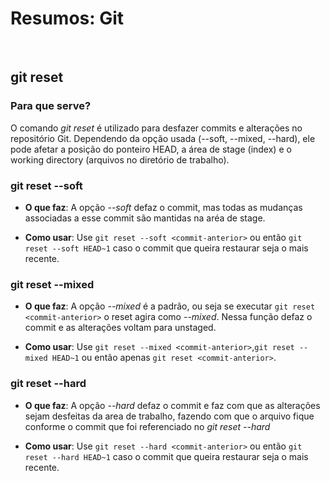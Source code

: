 <h1>Resumos: Git</h1>
<br>
<h2>git reset</h2>
<h3>Para que serve?</h3>
<p>O comando <i>git reset</i> é utilizado para desfazer commits e alterações no repositório Git. Dependendo da opção usada (--soft, --mixed, --hard), ele pode afetar a posição do ponteiro HEAD, a área de stage (index) e o working directory (arquivos no diretório de trabalho).</p>
<h3>git reset --soft</h3>
<ul>
<li>
<p><strong>O que faz</strong>: A opção <i>--soft</i> defaz o commit, mas todas as mudanças associadas a esse commit são mantidas na aréa de stage.</p>
</li>
<li>
<p><strong>Como usar</strong>: Use <code>git reset --soft &lt;commit-anterior&gt;</code> ou então <code>git reset --soft HEAD~1</code> caso o commit que queira restaurar seja o mais recente.</p>
</li>
</ul>
<h3>git reset --mixed</h3>
<ul>
<li>
<p><strong>O que faz</strong>: A opção <i>--mixed</i> é a padrão, ou seja se executar <code>git reset &lt;commit-anterior&gt;</code> o reset agira como <i>--mixed</i>. Nessa função defaz o commit e as alterações voltam para unstaged.</p>
</li>
<li>
<p><strong>Como usar</strong>: Use <code>git reset --mixed &lt;commit-anterior&gt;</code>,<code>git reset --mixed HEAD~1</code> ou então apenas <code>git reset &lt;commit-anterior&gt;</code>.</p>
</li>
</ul>
</ul>
<h3>git reset --hard</h3>
<ul>
<li>
<p><strong>O que faz</strong>: A opção <i>--hard</i> defaz o commit e faz com que as alterações sejam desfeitas da area de trabalho, fazendo com que o arquivo fique conforme o commit que foi referenciado no <i>git reset --hard</i></p>
</li>
<li>
<p><strong>Como usar</strong>: Use <code>git reset --hard &lt;commit-anterior&gt;</code> ou então <code>git reset --hard HEAD~1</code> caso o commit que queira restaurar seja o mais recente.</p>
</li>
</ul>